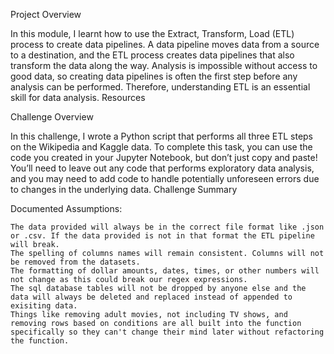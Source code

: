 Project Overview

In this module, I learnt how to use the Extract, Transform, Load (ETL) process to create data pipelines. A data pipeline moves data from a source to a destination, and the ETL process creates data pipelines that also transform the data along the way. Analysis is impossible without access to good data, so creating data pipelines is often the first step before any analysis can be performed. Therefore, understanding ETL is an essential skill for data analysis.
Resources

Challenge Overview

In this challenge, I wrote a Python script that performs all three ETL steps on the Wikipedia and Kaggle data. To complete this task, you can use the code you created in your Jupyter Notebook, but don’t just copy and paste! You’ll need to leave out any code that performs exploratory data analysis, and you may need to add code to handle potentially unforeseen errors due to changes in the underlying data.
Challenge Summary

Documented Assumptions:

    The data provided will always be in the correct file format like .json or .csv. If the data provided is not in that format the ETL pipeline will break.
    The spelling of columns names will remain consistent. Columns will not be removed from the datasets.
    The formatting of dollar amounts, dates, times, or other numbers will not change as this could break our regex expressions.
    The sql database tables will not be dropped by anyone else and the data will always be deleted and replaced instead of appended to exisiting data.
    Things like removing adult movies, not including TV shows, and removing rows based on conditions are all built into the function specifically so they can't change their mind later without refactoring the function.
